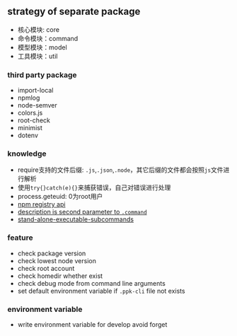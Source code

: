 ## strategy of separate package

* 核心模块: core
* 命令模块：command
* 模型模块：model
* 工具模块：util

### third party package

* import-local
* npmlog
* node-semver
* colors.js
* root-check
* minimist
* dotenv

### knowledge

* require支持的文件后缀: `.js`,`.json`,`.node`，其它后缀的文件都会按照`js`文件进行解析
* 使用`try{}catch(e){}`来捕获错误，自己对错误进行处理
* process.geteuid: 0为root用户
* [npm registry api](https://github.com/npm/registry/blob/master/docs/REGISTRY-API.md#public-registry-api)
* [description is second parameter to `.command`](https://github.com/tj/commander.js/#commands)
* [stand-alone-executable-subcommands](https://github.com/tj/commander.js/#stand-alone-executable-subcommands)

### feature

* check package version
* check lowest node version
* check root account
* check homedir whether exist
* check debug mode from command line arguments
* set default environment variable if `.ppk-cli` file not exists

### environment variable

* write environment variable for develop avoid forget